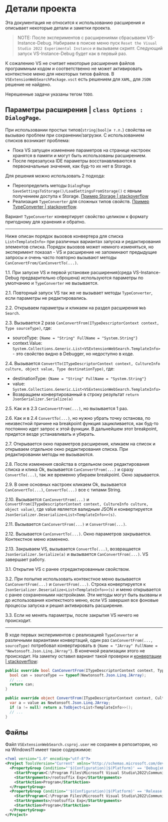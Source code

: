 
# Детали проекта

Эта документация не относится к использованию расширения и описывает некоторые детали и заметки проекта.

> NOTE: После экспериментов с расширениями сбрасываем VS-Instance-Debug. Набираем в поиске меню пуск `Reset the Visual Studio 2022 Experimental Instance` и вызываем скрипт. Следующий запуск VS-Instance-Debug будет как в первый раз.

К сожалению VS не считает некоторые расширения файлов программным кодом и соответственно не может активировать контекстное меню для некоторых типов файлов. В `VSExtensionWebSearchPackage.vsct` есть решением для `XAML`, для `JSON` решение не найдено.

Нерешенные задачи указаны тегом `TODO`.

## Параметры расширения | `class Options : DialogPage`.

При использовании простых типов(`string|bool|и т.п.`) свойства не вызываю проблем при сохранении/загрузки. С использованием списков возникает проблема:

* Пока VS запущен изменение параметров на странице настроек хранятся в памяти и могут быть использованы расширением.
* После перезапуска IDE параметры восстанавливаются в первоначальные значения, как буд-то их нет в Storage.

Для решения можно использовать 2 подхода:

* Переопределить методы `DialogPage` `SaveSettingsToStorage()/LoadSettingsFromStorage()` с явным получением доступа к Storage. [Пример Storage | stackoverflow](https://stackoverflow.com/a/32808238/12915495)
* Реализация `TypeConverter` для сложных типов свойств. [Пример TypeConverter | stackoverflow](https://stackoverflow.com/q/24291249/12915495).

Вариант `TypeConverter` конвертирует свойство целиком к формату пригодному для хранения и обратно.

---

Ниже описан порядок вызовов конвертера для списка `List<TemplateInfo>` при различных вариантах запуска и редактирования элементов списка. Порядок вызовов может немного изменяться, но эксперимент показал - VS и расширение не запоминают предыдущие запросы и очень часто повторно вызывают методы `CanConvertFrom/CanConvertTo(...)`.

1.1. При запуске VS и первой установке расширения(среда VS-Instance-Debug предварительно сброшена) используются параметры по умолчанию и `TypeConverter` не вызывается.

2.1. Повторный запуск VS так же не вызывает методы `TypeConverter`, если параметры не редактировались.

2.2. Открываем параметры и кликаем на раздел расширения `Web Search`.

2.3. Вызывается 2 раза `CanConvertFrom(ITypeDescriptorContext context, Type sourceType)`, где:
  + sourceType: `{Name = "String" FullName = "System.String"}`
  + context.Value: `System.Collections.Generic.List<VSExtensionWebSearch.TemplateInfo>` - это свойство видно в Debugger, но недоступно в коде.

2.4. Вызывается `ConvertTo(ITypeDescriptorContext context, CultureInfo culture, object value, Type destinationType)`, где:
  + destinationType: `{Name = "String" FullName = "System.String"}`
  + value: `System.Collections.Generic.List<VSExtensionWebSearch.TemplateInfo>`
  + Возвращаем конвертированный в строку результат `return JsonSerializer.Serialize(a)`

2.5. Как и в 2.3 `CanConvertFrom(...)`, но вызывается 1 раз.

2.6. Как и в 2.4 `ConvertTo(...)`, но нужно убрать точку останова, по неизвестной причине на breakpoint функция зацикливается, как буд-то постоянно идет запрос к этой функции. В дальнейшем этот breakpoint, придется везде устанавливать и убирать.

2.7. Открывается окно параметров расширения, кликаем на список и открываем отдельное окно редактирования списка. При редактировании методы не вызываются.

2.8. После изменения свойства в отдельном окне редактирования списка и клика Ok, вызывается `CanConvertFrom(...)` и сразу `ConvertTo(...)`, так же временно убираем breakpoint. Окно зарывается.

2.9. В окне основных настроек кликаем Ok, вызывается `CanConvertTo(...)`, `ConvertTo(...)` все с типами String.

2.10. Вызывается `CanConvertFrom(...)` и `ConvertFrom(ITypeDescriptorContext context, CultureInfo culture, object value)`, где value является валидным JSON и конвертируется `JsonSerializer.Deserialize<List<TemplateInfo>>(s)`.

2.11. Вызывается `CanConvertFrom(...)` и `ConvertFrom(...)`.

2.12. Вызывается `CanConvertTo(...)`. Окно параметров закрывается. Контекстное меню изменено.

2.13. Закрываем VS, вызывается `ConvertTo(...)`, возвращается `JsonSerializer.Serialize(a)` и вызывается `CanConvertFrom(...)`. VS завершает работу.

3.1. Открытие VS с ранее отредактированным свойством.

3.2. При попытке использовать контекстное меню вызывается `CanConvertFrom(...)` и `ConvertFrom(...)`. Строка конвертируется к `JsonSerializer.Deserialize<List<TemplateInfo>>(s)` и меню открывается с ранее сохраненными настройками. Эти методы могут быть вызваны и до использования контекстного меню, если VS завершил все фоновые процессы запуска и решил активировать расширение.

3.3. Если не менять параметры, после закрытия VS ничего не происходит.

---

В ходе первых экспериментов с реализацией `TypeConverter` и различными вариантами конвертаций, один раз `CanConvertFrom(..., sourceType)` потребовал конвертировать в `{Name = "JArray" FullName = "Newtonsoft.Json.Linq.JArray"}`. В конечной реализации этого не происходит. На заметку оставил вариант такой проверки и [конвертации | stackoverflow](https://stackoverflow.com/a/13565373/12915495):

```cs
public override bool CanConvertFrom(ITypeDescriptorContext context, Type sourceType) {
  bool can = sourceType == typeof(Newtonsoft.Json.Linq.JArray);
  // ...
  return can;
}

public override object ConvertFrom(ITypeDescriptorContext context, CultureInfo culture, object value) {
  var a = value as Newtonsoft.Json.Linq.JArray;
  if (a != null) return a.ToObject<List<TemplateInfo>>();
  // ...
}
```

## Файлы

Файл `VSExtensionWebSearch.csproj.user` не сохранен в репозитории, но на Windows11 имеет такое содержимое:

```xml
<?xml version="1.0" encoding="utf-8"?>
<Project ToolsVersion="Current" xmlns="http://schemas.microsoft.com/developer/msbuild/2003">
  <PropertyGroup Condition="'$(Configuration)|$(Platform)' == 'Debug|x64'">
    <StartProgram>C:\Program Files\Microsoft Visual Studio\2022\Community\Common7\IDE\devenv.exe</StartProgram>
    <StartArguments>/rootsuffix Exp</StartArguments>
    <StartAction>Program</StartAction>
  </PropertyGroup>
  <PropertyGroup Condition="'$(Configuration)|$(Platform)' == 'Release|x64'">
    <StartProgram>C:\Program Files\Microsoft Visual Studio\2022\Community\Common7\IDE\devenv.exe</StartProgram>
    <StartArguments>/rootsuffix Exp</StartArguments>
    <StartAction>Program</StartAction>
  </PropertyGroup>
</Project>
```
